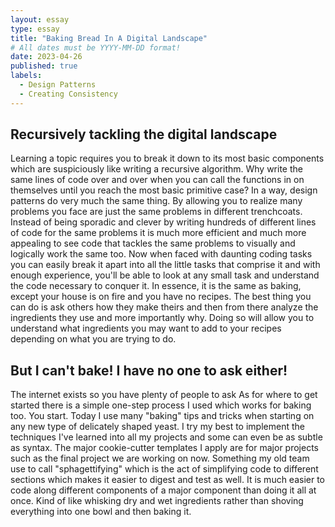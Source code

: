 ```yaml
---
layout: essay
type: essay
title: "Baking Bread In A Digital Landscape"
# All dates must be YYYY-MM-DD format!
date: 2023-04-26
published: true
labels:
  - Design Patterns
  - Creating Consistency
---
```


## Recursively tackling the digital landscape
Learning a topic requires you to break it down to its most basic components which are suspiciously like writing a recursive algorithm. Why write the same lines of code over and over when you can call the functions in on themselves until you reach the most basic primitive case? In a way, design patterns do very much the same thing. By allowing you to realize many problems you face are just the same problems in different trenchcoats. Instead of being sporadic and clever by writing hundreds of different lines of code for the same problems it is much more efficient and much more appealing to see code that tackles the same problems to visually and logically work the same too. Now when faced with daunting coding tasks you can easily break it apart into all the little tasks that comprise it and with enough experience, you'll be able to look at any small task and understand the code necessary to conquer it. In essence, it is the same as baking, except your house is on fire and you have no recipes. The best thing you can do is ask others how they make theirs and then from there analyze the ingredients they use and more importantly why. Doing so will allow you to understand what ingredients you may want to add to your recipes depending on what you are trying to do. 

## But I can't bake! I have no one to ask either!
The internet exists so you have plenty of people to ask As for where to get started there is a simple one-step process I used which works for baking too. You start. Today I use many "baking" tips and tricks when starting on any new type of delicately shaped yeast. I try my best to implement the techniques I've learned into all my projects and some can even be as subtle as syntax. The major cookie-cutter templates I apply are for major projects such as the final project we are working on now. Something my old team use to call "sphagettifying" which is the act of simplifying code to different sections which makes it easier to digest and test as well. It is much easier to code along different components of a major component than doing it all at once. Kind of like whisking dry and wet ingredients rather than shoving everything into one bowl and then baking it. 
